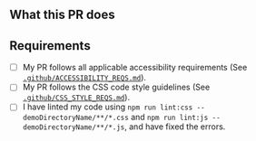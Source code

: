 ## What this PR does

## Requirements

* [ ] My PR follows all applicable accessibility requirements (See [`.github/ACCESSIBILITY_REQS.md`](https://github.com/MicrosoftEdge/Demos/blob/master/.github/ACCESSIBILITY_REQS.md)).
* [ ] My PR follows the CSS code style guidelines (See [`.github/CSS_STYLE_REQS.md`](https://github.com/MicrosoftEdge/Demos/blob/master/.github/CSS_STYLE_REQS.md)).
* [ ] I have linted my code using `npm run lint:css -- demoDirectoryName/**/*.css` and `npm run lint:js -- demoDirectoryName/**/*.js`, and have fixed the errors.
